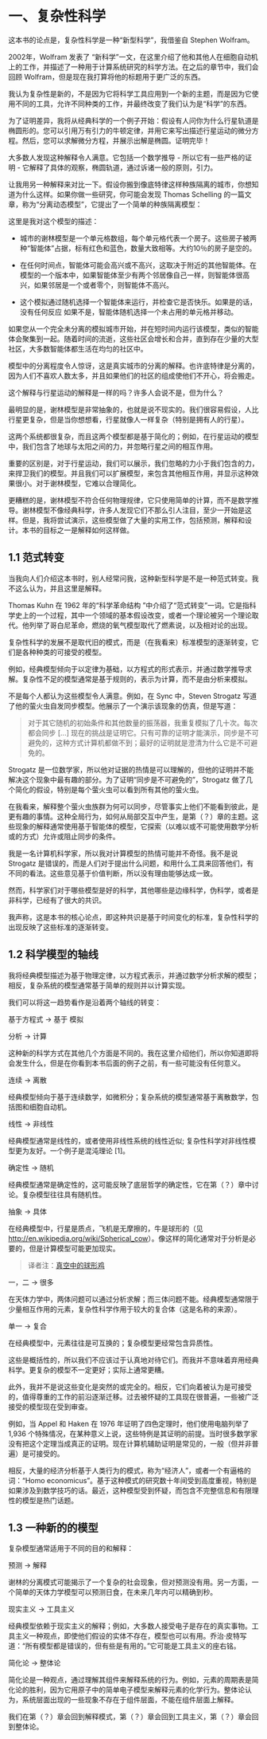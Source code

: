 # 一、复杂性科学

这本书的论点是，复杂性科学是一种“新型科学”，我借鉴自 Stephen Wolfram。

2002年，Wolfram 发表了 “新科学”一文，在这里介绍了他和其他人在细胞自动机上的工作，并描述了一种用于计算系统研究的科学方法。在之后的章节中，我们会回顾 Wolfram，但是现在我打算将他的标题用于更广泛的东西。

我认为复杂性是新的，不是因为它将科学工具应用到一个新的主题，而是因为它使用不同的工具，允许不同种类的工作，并最终改变了我们认为是“科学”的东西。

为了证明差异，我将从经典科学的一个例子开始：假设有人问你为什么行星轨道是椭圆形的。您可以引用万有引力的牛顿定律，并用它来写出描述行星运动的微分方程。然后，您可以求解微分方程，并展示出解是椭圆。证明完毕！

大多数人发现这种解释令人满意。它包括一个数学推导 - 所以它有一些严格的证明 - 它解释了具体的观察，椭圆轨道，通过诉诸一般的原则，引力。

让我用另一种解释来对比一下。假设你搬到像底特律这样种族隔离的城市，你想知道为什么这样。如果你做一些研究，你可能会发现 Thomas Schelling 的一篇文章，称为“分离动态模型”，它提出了一个简单的种族隔离模型：

这里是我对这个模型的描述：

+   城市的谢林模型是一个单元格数组，每个单元格代表一个房子。这些房子被两种“智能体”占据，标有红色和蓝色，数量大致相等。大约10％的房子是空的。

+   在任何时间点，智能体可能会高兴或不高兴，这取决于附近的其他智能体。在模型的一个版本中，如果智能体至少有两个邻居像自己一样，则智能体很高兴，如果邻居是一个或者零个，则智能体不高兴。

+   这个模拟通过随机选择一个智能体来运行，并检查它是否快乐。如果是的话，没有任何反应 如果不是，智能体随机选择一个未占用的单元格并移动。

如果您从一个完全未分离的模拟城市开始，并在短时间内运行该模型，类似的智能体会聚集到一起。随着时间的流逝，这些社区会增长和合并，直到存在少量的大型社区，大多数智能体都生活在均匀的社区中。

模型中的分离程度令人惊讶，这是真实城市的分离的解释。也许底特律是分离的，因为人们不喜欢人数太多，并且如果他们的社区的组成使他们不开心，将会搬走。

这个解释与行星运动的解释是一样的吗？许多人会说不是，但为什么？

最明显的是，谢林模型是非常抽象的，也就是说不现实的。我们很容易假设，人比行星更复杂，但是当你想想看，行星就像人一样复杂（特别是拥有人的行星）。

这两个系统都很复杂，而且这两个模型都是基于简化的；例如，在行星运动的模型中，我们包含了地球与太阳之间的力，并忽略行星之间的相互作用。

重要的区别是，对于行星运动，我们可以展示，我们忽略的力小于我们包含的力，来捍卫我们的模型。并且我们可以扩展模型，来包含其他相互作用，并显示这种效果很小。对于谢林模型，它难以合理简化。

更糟糕的是，谢林模型不符合任何物理规律，它只使用简单的计算，而不是数学推导。谢林模型不像经典科学，许多人发现它们不那么引人注目，至少一开始是这样。但是，我将尝试演示，这些模型做了大量的实用工作，包括预测，解释和设计。本书的目标之一是解释如何这样做。

## 1.1 范式转变

当我向人们介绍这本书时，别人经常问我，这种新型科学是不是一种范式转变。我不这么认为，并且这里是解释。

Thomas Kuhn 在 1962 年的“科学革命结构 ”中介绍了“范式转变”一词。它是指科学史上的一个过程，其中一个领域的基本假设改变，或者一个理论被另一个理论取代。他列举了哥白尼革命，燃烧的氧气模型取代了燃素说，以及相对论的出现。

复杂性科学的发展不是取代旧的模式，而是（在我看来）标准模型的逐渐转变，它们是各种种类的可接受的模型。

例如，经典模型倾向于以定律为基础，以方程式的形式表示，并通过数学推导求解。复杂性不足的模型通常是基于规则的，表示为计算，而不是由分析来模拟。

不是每个人都认为这些模型令人满意。例如，在 Sync 中，Steven Strogatz 写道了他的萤火虫自发同步模型。他展示了一个演示该现象的仿真，但是写道：

> 对于其它随机的初始条件和其他数量的振荡器，我重复模拟了几十次。每次都会同步 [...] 现在的挑战是证明它。只有可靠的证明才能演示，同步是不可避免的，这种方式计算机都做不到；最好的证明就是澄清为什么它是不可避免的。

Strogatz 是一位数学家，所以他对证据的热情是可以理解的，但他的证明并不能解决这个现象中最有趣的部分。为了证明“同步是不可避免的”，Strogatz 做了几个简化的假设，特别是每个萤火虫可以看到所有其他的萤火虫。

在我看来，解释整个萤火虫族群为何可以同步，尽管事实上他们不能看到彼此，是更有趣的事情。这种全局行为，如何从局部交互中产生，是第（？）章的主题。这些现象的解释通常使用基于智能体的模型，它探索（以难以或不可能使用数学分析或的方式）允许或阻止同步的条件。

我是一名计算机科学家，所以我对计算模型的热情可能并不奇怪。我不是说 Strogatz 是错误的，而是人们对于提出什么问题，和用什么工具来回答他们，有不同的看法。这些意见基于价值判断，所以没有理由能够达成一致。

然而，科学家们对于哪些模型是好的科学，其他哪些是边缘科学，伪科学，或者是非科学，已经有了很大的共识。

我声称，这是本书的核心论点，即这种共识是基于时间变化的标准，复杂性科学的出现反映了这些标准的逐渐转变。

## 1.2 科学模型的轴线

我将经典模型描述为基于物理定律，以方程式表示，并通过数学分析求解的模型；相反，复杂系统的模型通常基于简单的规则并以计算实现。

我们可以将这一趋势看作是沿着两个轴线的转变：

基于方程式 → 基于 模拟

分析 → 计算

这种新的科学方式在其他几个方面是不同的。我在这里介绍他们，所以你知道即将会发生什么，但是在你看到本书后面的例子之前，有一些可能没有任何意义。

连续 → 离散

经典模型倾向于基于连续数学，如微积分；复杂系统的模型通常基于离散数学，包括图和细胞自动机。

线性 → 非线性

经典模型通常是线性的，或者使用非线性系统的线性近似; 复杂性科学对非线性模型更为友好。一个例子是混沌理论 [1]。

确定性 → 随机

经典模型通常是确定性的，这可能反映了底层哲学的确定性，它在第（？）章中讨论。复杂模型往往具有随机性。

抽象 → 具体

在经典模型中，行星是质点，飞机是无摩擦的，牛是球形的（见 <http://en.wikipedia.org/wiki/Spherical_cow>）。像这样的简化通常对于分析是必要的，但是计算模型可能更加现实。

> 译者注：[真空中的球形鸡](http://www.guokr.com/article/50289/)

一，二 → 很多

在天体力学中，两体问题可以通过分析求解；而三体问题不能。经典模型通常限于少量相互作用的元素，复杂性科学作用于较大的复合体（这是名称的来源）。

单一 → 复合

在经典模型中，元素往往是可互换的；复杂模型更经常包含异质性。

这些是概括性的，所以我们不应该过于认真地对待它们。而我并不意味着弃用经典科学。更复杂的模型不一定更好；实际上通常更糟。

此外，我并不是说这些变化是突然的或完全的。相反，它们向着被认为是可接受的，值得尊重的工作的前沿逐渐迁移。过去被怀疑的工具现在很普遍，一些被广泛接受的模型现在受到审查。

例如，当 Appel 和 Haken 在 1976 年证明了四色定理时，他们使用电脑列举了 1,936 个特殊情况，在某种意义上说，这些特例是其证明的前提。当时很多数学家没有把这个定理当成真正的证明。现在计算机辅助证明是常见的，一般（但并非普遍）是可接受的。

相反，大量的经济分析基于人类行为的模式，称为“经济人”，或者一个有逼格的词：“Homo economicus”。基于这种模式的研究数十年间受到高度重视，特别是如果涉及到数学技巧的话。最近，这种模型受到怀疑，而包含不完整信息和有限理性的模型是热门话题。

## 1.3 一种新的的模型

复杂模型通常适用于不同的目的和解释：

预测 → 解释

谢林的分离模式可能揭示了一个复杂的社会现象，但对预测没有用。另一方面，一个简单的天体力学模型可以预测日食，在未来几年内可以精确到秒。

现实主义 → 工具主义

经典模型依赖于现实主义的解释；例如，大多数人接受电子是存在的真实事物。工具主义一种观点，即使他们假设的实体不存在，模型也可以有用。乔治·皮特写道：“所有模型都是错误的，但有些是有用的。”它可能是工具主义的座右铭。

简化论 → 整体论

简化论是一种观点，通过理解其组件来解释系统的行为。例如，元素的周期表是简化论的胜利，因为它用原子中的简单电子模型来解释元素的化学行为。整体论认为，系统层面出现的一些现象不存在于组件层面，不能在组件层面上解释。

我们在第（？）章会回到解释模式，第（？）章会回到工具主义，第（？）章会回到整体论。
